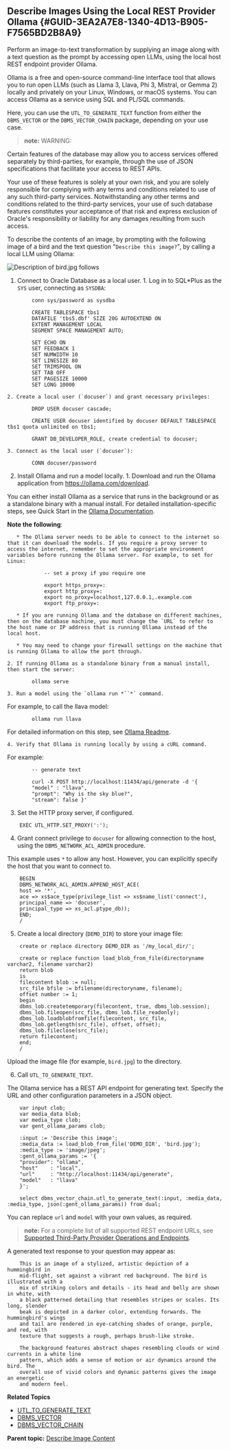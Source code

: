 ## Describe Images Using the Local REST Provider Ollama {#GUID-3EA2A7E8-1340-4D13-B905-F7565BD2B8A9}

Perform an image-to-text transformation by supplying an image along with a text question as the prompt by accessing open LLMs, using the local host REST endpoint provider Ollama.

Ollama is a free and open-source command-line interface tool that allows you to run open LLMs (such as Llama 3, Llava, Phi 3, Mistral, or Gemma 2) locally and privately on your Linux, Windows, or macOS systems. You can access Ollama as a service using SQL and PL/SQL commands.

Here, you can use the `UTL_TO_GENERATE_TEXT` function from either the `DBMS_VECTOR` or the `DBMS_VECTOR_CHAIN` package, depending on your use case. 

> **note:** WARNING: 

Certain features of the database may allow you to access services offered separately by third-parties, for example, through the use of JSON specifications that facilitate your access to REST APIs. 

Your use of these features is solely at your own risk, and you are solely responsible for complying with any terms and conditions related to use of any such third-party services. Notwithstanding any other terms and conditions related to the third-party services, your use of such database features constitutes your acceptance of that risk and express exclusion of Oracle's responsibility or liability for any damages resulting from such access.

To describe the contents of an image, by prompting with the following image of a bird and the text question "`Describe this image?`", by calling a local LLM using Ollama: 

![Description of bird.jpg follows](img/bird.jpg)  


  1. Connect to Oracle Database as a local user.
    1. Log in to SQL*Plus as the `SYS` user, connecting as `SYSDBA`:
```
        conn sys/password as sysdba
```
```
        CREATE TABLESPACE tbs1
        DATAFILE 'tbs5.dbf' SIZE 20G AUTOEXTEND ON
        EXTENT MANAGEMENT LOCAL
        SEGMENT SPACE MANAGEMENT AUTO;
```
```
        SET ECHO ON
        SET FEEDBACK 1
        SET NUMWIDTH 10
        SET LINESIZE 80
        SET TRIMSPOOL ON
        SET TAB OFF
        SET PAGESIZE 10000
        SET LONG 10000
```
        

    2. Create a local user (`docuser`) and grant necessary privileges:
```
        DROP USER docuser cascade;
```
```
        CREATE USER docuser identified by docuser DEFAULT TABLESPACE tbs1 quota unlimited on tbs1;
```
```
        GRANT DB_DEVELOPER_ROLE, create credential to docuser;
```
        

    3. Connect as the local user (`docuser`):
```
        CONN docuser/password
```
        

  2. Install Ollama and run a model locally.
    1. Download and run the Ollama application from <https://ollama.com/download>.

You can either install Ollama as a service that runs in the background or as a standalone binary with a manual install. For detailed installation-specific steps, see Quick Start in the [Ollama Documentation](https://github.com/ollama/ollama/tree/main/docs). 

**Note the following**: 

       * The Ollama server needs to be able to connect to the internet so that it can download the models. If you require a proxy server to access the internet, remember to set the appropriate environment variables before running the Ollama server. For example, to set for Linux: 
```
            -- set a proxy if you require one
            
            export https_proxy=:
            export http_proxy=:
            export no_proxy=localhost,127.0.0.1,.example.com
            export ftp_proxy=:
```
            

       * If you are running Ollama and the database on different machines, then on the database machine, you must change the `URL` to refer to the host name or IP address that is running Ollama instead of the local host. 

       * You may need to change your firewall settings on the machine that is running Ollama to allow the port through.

    2. If running Ollama as a standalone binary from a manual install, then start the server:
```
        ollama serve
```
        

    3. Run a model using the `ollama run *``*` command.

For example, to call the llava model:
```
        ollama run llava
```
        

For detailed information on this step, see [Ollama Readme](https://github.com/ollama/ollama/blob/main/README.md#quickstart). 

    4. Verify that Ollama is running locally by using a cURL command.

For example:
```
        -- generate text
        
        curl -X POST http://localhost:11434/api/generate -d '{
        "model" : "llava",
        "prompt": "Why is the sky blue?",
        "stream": false }'
```
        

  3. Set the HTTP proxy server, if configured.
```
    EXEC UTL_HTTP.SET_PROXY(':');
```
    

  4. Grant connect privilege to `docuser` for allowing connection to the host, using the `DBMS_NETWORK_ACL_ADMIN` procedure.

This example uses `*` to allow any host. However, you can explicitly specify the host that you want to connect to. 
```
    BEGIN
    DBMS_NETWORK_ACL_ADMIN.APPEND_HOST_ACE(
    host => '*',
    ace => xs$ace_type(privilege_list => xs$name_list('connect'),
    principal_name => 'docuser',
    principal_type => xs_acl.ptype_db));
    END;
    /
```
    

  5. Create a local directory (`DEMO_DIR`) to store your image file:
```
    create or replace directory DEMO_DIR as '/my_local_dir/';
    
    create or replace function load_blob_from_file(directoryname varchar2, filename varchar2)
    return blob
    is
    filecontent blob := null;
    src_file bfile := bfilename(directoryname, filename);
    offset number := 1;
    begin
    dbms_lob.createtemporary(filecontent, true, dbms_lob.session);
    dbms_lob.fileopen(src_file, dbms_lob.file_readonly);
    dbms_lob.loadblobfromfile(filecontent, src_file,
    dbms_lob.getlength(src_file), offset, offset);
    dbms_lob.fileclose(src_file);
    return filecontent;
    end;
    /
```
    

Upload the image file (for example, `bird.jpg`) to the directory. 

  6. Call `UTL_TO_GENERATE_TEXT`.

The Ollama service has a REST API endpoint for generating text. Specify the URL and other configuration parameters in a JSON object.
```
    var input clob;
    var media_data blob;
    var media_type clob;
    var gent_ollama_params clob;
    
    :input := 'Describe this image';
    :media_data := load_blob_from_file('DEMO_DIR', 'bird.jpg');
    :media_type := 'image/jpeg';
    :gent_ollama_params := '{
    "provider": "ollama",
    "host"    : "local",
    "url"     : "http://localhost:11434/api/generate",
    "model"   : "llava"
    }';
    
    select dbms_vector_chain.utl_to_generate_text(:input, :media_data, :media_type, json(:gent_ollama_params)) from dual;
```
    

You can replace `url` and `model` with your own values, as required. 

> **note:** For a complete list of all supported REST endpoint URLs, see [Supported Third-Party Provider Operations and Endpoints](supported-third-party-provider-operations-and-endpoints.md#GUID-BE3EE403-CD10-4708-A15F-EFB1FA69DF09). 

A generated text response to your question may appear as:
```
    This is an image of a stylized, artistic depiction of a hummingbird in
    mid-flight, set against a vibrant red background. The bird is illustrated with a
    mix of striking colors and details - its head and belly are shown in white, with
    a black patterned detailing that resembles stripes or scales. Its long, slender
    beak is depicted in a darker color, extending forwards. The hummingbird's wings
    and tail are rendered in eye-catching shades of orange, purple, and red, with
    texture that suggests a rough, perhaps brush-like stroke.
    
    The background features abstract shapes resembling clouds or wind currents in a white line
    pattern, which adds a sense of motion or air dynamics around the bird. The
    overall use of vivid colors and dynamic patterns gives the image an energetic
    and modern feel.
```
    




**Related Topics**

  * [UTL_TO_GENERATE_TEXT](utl_to_generate_text-dbms_vector_chain.md#GUID-017C9002-194C-48E5-B59B-EF5C60BC8405)
  * [DBMS_VECTOR](dbms_vector-vecse.md#GUID-829230F9-BD1E-41F9-BAAB-5D3C3E52FC12)
  * [DBMS_VECTOR_CHAIN](dbms_vector_chain-vecse.md#GUID-A09FF69E-FCCB-4EDA-B7E4-B02A11359504)



**Parent topic:** [Describe Image Content](describe-image-content.md)
